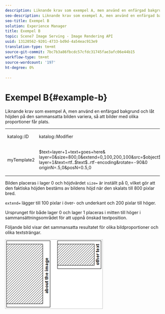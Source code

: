 ```yaml
---
description: Liknande krav som exempel A, men använd en enfärgad bakgrund och låt höjden på den sammansatta bilden variera, så att bilder med olika proportioner får plats.
seo-description: Liknande krav som exempel A, men använd en enfärgad bakgrund och låt höjden på den sammansatta bilden variera, så att bilder med olika proportioner får plats.
seo-title: Exempel B
solution: Experience Manager
title: Exempel B
topic: Scene7 Image Serving - Image Rendering API
uuid: 13120562-9201-4733-bd9d-4a54eac913e9
translation-type: tm+mt
source-git-commit: 7bc7b3a86fbcdc57cfdc31745fae3afc06e44b15
workflow-type: tm+mt
source-wordcount: '197'
ht-degree: 0%

---
```



# Exempel B{#example-b}

Liknande krav som exempel A, men använd en enfärgad bakgrund och låt höjden på den sammansatta bilden variera, så att bilder med olika proportioner får plats.

<table id="simpletable_37BA3B2A75A9468C9ADEBBC034BADAE7"> 
 <tr class="strow"> 
  <td class="stentry"> <p><span class="codeph"> katalog::ID</span> </p> </td> 
  <td class="stentry"> <p><span class="codeph"> katalog::Modifier</span> </p></td> 
 </tr> 
 <tr class="strow"> 
  <td class="stentry"> <p><span class="codeph"> myTemplate2</span> </p></td> 
  <td class="stentry"> <p><span class="codeph"> $text=layer+1+text+goes+here&amp; layer=0&amp;size=800,0&amp;extend=0,100,200,100&amp;src=$object$&amp;originN=.5,0&amp; layer=1&amp;text=rtf..$text$..rtf-encoding&amp;rotate=-90&amp;0 originN=.5,0&amp;posN=0.5,0</span> </p></td> 
 </tr> 
</table>

Bilden placeras i lager 0 och höjdvärdet `size=` är inställt på 0, vilket gör att den faktiska höjden bestäms av bildens höjd när den skalats till 800 pixlar bred.

`extend=` lägger till 100 pixlar i över- och underkant och 200 pixlar till höger.

Ursprunget för både lager 0 och lager 1 placeras i mitten till höger i sammansättningsområdet för att uppnå önskad textposition.

Följande bild visar det sammansatta resultatet för olika bildproportioner och olika textsträngar.

![](assets/exampleb.png)

